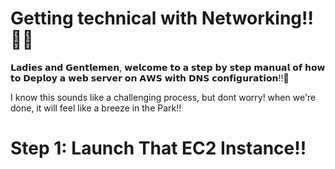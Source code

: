# Getting technical with Networking!! 🚀🚀

𝗟𝗮𝗱𝗶𝗲𝘀 𝗮𝗻𝗱 𝗚𝗲𝗻𝘁𝗹𝗲𝗺𝗲𝗻, 𝘄𝗲𝗹𝗰𝗼𝗺𝗲 𝘁𝗼 𝗮 𝘀𝘁𝗲𝗽 𝗯𝘆 𝘀𝘁𝗲𝗽 𝗺𝗮𝗻𝘂𝗮𝗹 𝗼𝗳 𝗵𝗼𝘄 𝘁𝗼 𝗗𝗲𝗽𝗹𝗼𝘆 𝗮 𝘄𝗲𝗯 𝘀𝗲𝗿𝘃𝗲𝗿 𝗼𝗻 𝗔𝗪𝗦 𝘄𝗶𝘁𝗵 𝗗𝗡𝗦 𝗰𝗼𝗻𝗳𝗶𝗴𝘂𝗿𝗮𝘁𝗶𝗼𝗻!!👏

I know this sounds like a challenging process, but dont worry! when we're done, it will feel like a breeze in the Park!!

# Step 1: Launch That EC2 Instance!!



